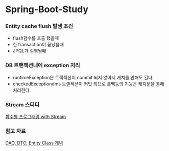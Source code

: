 # Spring-Boot-Study

### Entity cache flush 발생 조건
 - flush함수를 호출 했을때
 - 한 transaction이 끝났을때 
 - JPQL가 실행될때

### DB 트랜젝션내에 exception 처리 
 - runtimeException은 트랙젝션이 commit  되지 않아서 캐치를 안해도 된다.
 - checkedExceptiondms 트랜젝션이 커밋 되므로 롤백등의 기능은 캐치문을 통해 처리한다. 


### Stream 스터디
[함수형 프로그래밍 with Stream](https://aquatic-cord-161.notion.site/with-Stream-ddbf1574dec34b69bb4c33519e55df7b)

### 참고 자료

[DAO, DTO, Entity Class 개념](https://gmlwjd9405.github.io/2018/12/25/difference-dao-dto-entity.html)
